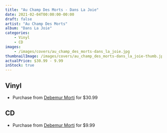 ```yaml
---
title: "Au Champ Des Morts - Dans La Joie"
date: 2021-02-04T00:00:00-00:00
draft: false
artist: "Au Champ Des Morts"
album: "Dans La Joie"
categories:
    - Vinyl
    - CD
images:
    - /images/covers/au_champ_des_morts-dans_la_joie.jpg
thumbnailImage: /images/covers/au_champ_des_morts-dans_la_joie-thumb.jpg
actualPrice: $30.99 - 9.99
inStock: true
---
```


## Vinyl
* Purchase from [Debemur Morti](https://debemurmorti.aisamerch.com/item/80987) for $30.99
## CD
* Purchase from [Debemur Morti](https://debemurmorti.aisamerch.com/item/74792) for $9.99
